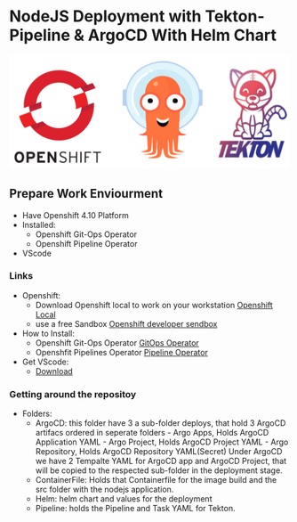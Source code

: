 # NodeJS Deployment with Tekton-Pipeline & ArgoCD With Helm Chart #

![CICD](GitOps-RedHat.png)
## Prepare Work Enviourment ##
* Have Openshift 4.10 Platform
* Installed:
    - Openshift Git-Ops Operator
    - Openshift Pipeline Operator
* VScode

### Links ###
* Openshift:
  - Download Openshift local to work on your workstation [Openshift Local](https://developers.redhat.com/download-manager/link/3868678)
  - use a free Sandbox [Openshift developer sendbox](https://developers.redhat.com/content-gateway/link/3870099)
* How to Install:
  - Openshift Git-Ops Operator [GitOps Operator](https://docs.openshift.com/container-platform/4.10/cicd/gitops/installing-openshift-gitops.html)
  - Openshfit Pipelines Operator [Pipeline Operator](https://docs.openshift.com/container-platform/4.10/cicd/pipelines/installing-pipelines.html)
* Get VScode:
  - [Download](https://code.visualstudio.com/download)


### Getting around the repositoy ###
* Folders:
  - ArgoCD: this folder have 3 a sub-folder deploys, that hold 3 ArgoCD artifacs ordered in seperate folders
                                                                                                    - Argo Apps, Holds ArgoCD Application YAML
                                                                                                    - Argo Project, Holds ArgoCD Project YAML
                                                                                                    - Argo Repository, Holds ArgoCD Repository YAML(Secret)
    Under ArgoCD we have 2 Tempalte YAML for ArgoCD app and ArgoCD Project, that will be copied to the respected sub-folder in the deployment stage.
  - ContainerFile: Holds that Containerfile for the image build and the src folder with the nodejs application.
  - Helm: helm chart and values for the deployment
  - Pipeline: holds the Pipeline and Task YAML for Tekton.

